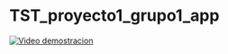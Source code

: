 # TST_proyecto1_grupo1_app

[![Video demostracion](https://img.youtube.com/vi/configuroweb/0.jpg)](https://www.youtube.com/watch?v=uwhacIJPKPQ)

